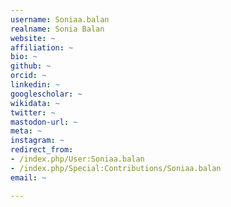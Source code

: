 ```yaml
---
username: Soniaa.balan
realname: Sonia Balan
website: ~
affiliation: ~
bio: ~
github: ~
orcid: ~
linkedin: ~
googlescholar: ~
wikidata: ~
twitter: ~
mastodon-url: ~
meta: ~
instagram: ~
redirect_from:
- /index.php/User:Soniaa.balan
- /index.php/Special:Contributions/Soniaa.balan
email: ~

---
```


